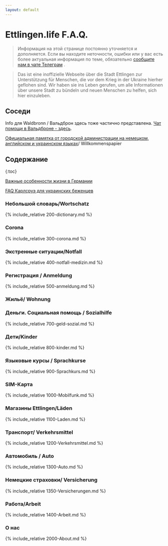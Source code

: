 ```yaml
---
layout: default
---
```

# Ettlingen.life F.A.Q.


>Информация на этой странице постоянно уточняется и дополняется. Если вы находите неточности, ошибки или у вас есть более актуальная информация по теме, обязательно [сообщите нам в чате Телеграм](https://t.me/ettlingen_help) .

> Das ist eine inoffizielle Webseite über die Stadt Ettlingen zur Unterstützung für Menschen, die vor dem Krieg in der Ukraine hierher geflohen sind. Wir haben sie ins Leben gerufen, um alle Informationen über unsere Stadt zu bündeln und neuen Menschen zu helfen, sich hier einzuleben.

## Соседи
Info для Waldbronn / Вальдброн здесь тоже частично представлена. [Чат помощи в Вальдброне - здесь](https://t.me/+ASBQltfIvPk2ZjNi).


[Официальная памятка от городской администрации на немецком, английском и украинском языках](https://www.ettlingen.de/willkommen)/ Willkommenspapier

## Содержание 
{:toc}

[Важные особенности жизни в Германии](https://www.notion.so/9ae0a265ce894c9bb8c9e5876db76d02)

[FAQ Карлсруэ для украинских беженцев](https://ukraine-karlsruhe.github.io/FAQ/)

### Небольшой словарь/Wortschatz
{% include_relative 200-dictionary.md %}

### Corona
{% include_relative 300-corona.md %}

### Экстренные ситуации/Notfall
{% include_relative 400-notfall-medizin.md %}

### Регистрация / Anmeldung
{% include_relative  500-anmeldung.md %}

### Жильё/ Wohnung

### Деньги. Социальная помощь / Sozialhilfe

{% include_relative  700-geld-sozial.md %}

### Дети/Kinder

{% include_relative  800-kinder.md %}

### Языковые курсы / Sprachkurse

{% include_relative 900-Sprachkurs.md %}


### SIM-Карта

{% include_relative 1000-Mobilfunk.md %}

### Магазины Ettlingen/Läden


{% include_relative 1100-Laden.md %}

### Транспорт/ Verkehrsmittel


{% include_relative 1200-Verkehrsmittel.md %}

### Автомобиль / Auto


{% include_relative 1300-Auto.md %}

### Немецкие страховки/ Versicherung


{% include_relative 1350-Versicherungen.md %}

### Работа/Arbeit


{% include_relative 1400-Arbeit.md %}

### О нас

{% include_relative 2000-About.md %}
